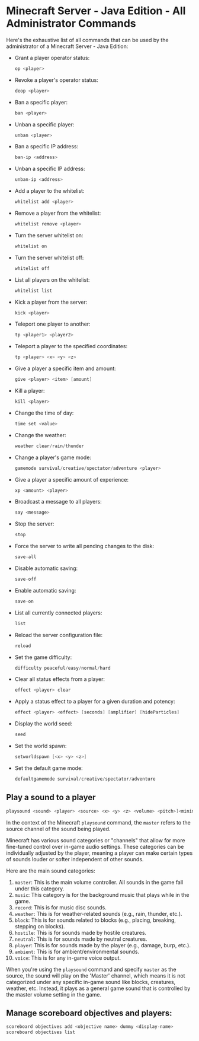# **Minecraft Server - Java Edition - All Administrator Commands**

Here's the exhaustive list of all commands that can be used by the administrator of a Minecraft Server - Java Edition:

- Grant a player operator status:

    ```java
    op <player>
    ```

- Revoke a player's operator status:

    ```java
    deop <player>
    ```

- Ban a specific player:

    ```java
    ban <player>
    ```

- Unban a specific player:

    ```java
    unban <player>
    ```

- Ban a specific IP address:

    ```java
    ban-ip <address>
    ```

- Unban a specific IP address:

    ```java
    unban-ip <address>
    ```

- Add a player to the whitelist:

    ```java
    whitelist add <player>
    ```

- Remove a player from the whitelist:

    ```java
    whitelist remove <player>
    ```

- Turn the server whitelist on:

    ```java
    whitelist on
    ```

- Turn the server whitelist off:

    ```java
    whitelist off
    ```

- List all players on the whitelist:

    ```java
    whitelist list
    ```

- Kick a player from the server:

    ```java
    kick <player>
    ```

- Teleport one player to another:

    ```java
    tp <player1> <player2>
    ```

- Teleport a player to the specified coordinates:

    ```java
    tp <player> <x> <y> <z>
    ```

- Give a player a specific item and amount:

    ```java
    give <player> <item> [amount]
    ```

- Kill a player:

    ```java
    kill <player>
    ```

- Change the time of day:

    ```java
    time set <value>
    ```

- Change the weather:

    ```java
    weather clear/rain/thunder
    ```

- Change a player's game mode:

    ```java
    gamemode survival/creative/spectator/adventure <player>
    ```

- Give a player a specific amount of experience:

    ```java
    xp <amount> <player>
    ```

- Broadcast a message to all players:

    ```java
    say <message>
    ```

- Stop the server:

    ```java
    stop
    ```

- Force the server to write all pending changes to the disk:

    ```java
    save-all
    ```

- Disable automatic saving:

    ```java
    save-off
    ```

- Enable automatic saving:

    ```java
    save-on
    ```

- List all currently connected players:

    ```java
    list
    ```

- Reload the server configuration file:

    ```java
    reload
    ```

- Set the game difficulty:

    ```java
    difficulty peaceful/easy/normal/hard
    ```

- Clear all status effects from a player:

    ```java
    effect <player> clear
    ```

- Apply a status effect to a player for a given duration and potency:

    ```java
    effect <player> <effect> [seconds] [amplifier] [hideParticles]
    ```

- Display the world seed:

    ```java
    seed
    ```

- Set the world spawn:

    ```java
    setworldspawn [<x> <y> <z>]
    ```

- Set the default game mode:

    ```java
    defaultgamemode survival/creative/spectator/adventure
    ```

## Play a sound to a player

```java
playsound <sound> <player> <source> <x> <y> <z> <volume> <pitch>]<minimumVolume>
```

In the context of the Minecraft `playsound` command, the `master` refers to the source channel of the sound being played.

Minecraft has various sound categories or "channels" that allow for more fine-tuned control over in-game audio settings. These categories can be individually adjusted by the player, meaning a player can make certain types of sounds louder or softer independent of other sounds.

Here are the main sound categories:

1. `master`: This is the main volume controller. All sounds in the game fall under this category.
2. `music`: This category is for the background music that plays while in the game.
3. `record`: This is for music disc sounds.
4. `weather`: This is for weather-related sounds (e.g., rain, thunder, etc.).
5. `block`: This is for sounds related to blocks (e.g., placing, breaking, stepping on blocks).
6. `hostile`: This is for sounds made by hostile creatures.
7. `neutral`: This is for sounds made by neutral creatures.
8. `player`: This is for sounds made by the player (e.g., damage, burp, etc.).
9. `ambient`: This is for ambient/environmental sounds.
10. `voice`: This is for any in-game voice output.

When you're using the `playsound` command and specify `master` as the source, the sound will play on the 'Master' channel, which means it is not categorized under any specific in-game sound like blocks, creatures, weather, etc. Instead, it plays as a general game sound that is controlled by the master volume setting in the game.

## Manage scoreboard objectives and players:

```java
scoreboard objectives add <objective name> dummy <display-name>
scoreboard objectives list
```
